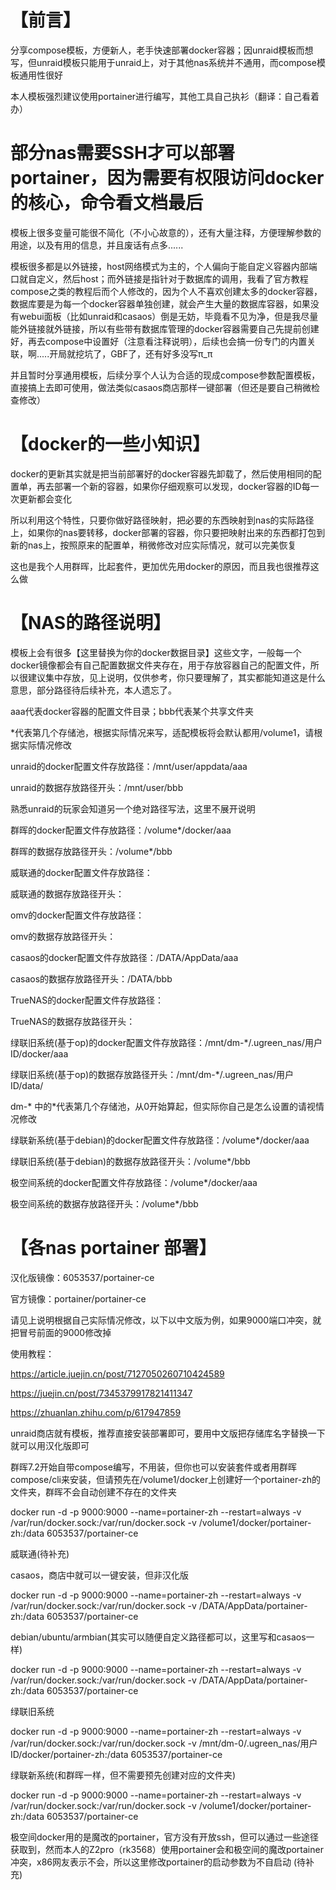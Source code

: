 # 【前言】

分享compose模板，方便新人，老手快速部署docker容器；因unraid模板而想写，但unraid模板只能用于unraid上，对于其他nas系统并不通用，而compose模板通用性很好

本人模板强烈建议使用portainer进行编写，其他工具自己执衫（翻译：自己看着办）


# 部分nas需要SSH才可以部署portainer，因为需要有权限访问docker的核心，命令看文档最后


模板上很多变量可能很不简化（不小心故意的），还有大量注释，方便理解参数的用途，以及有用的信息，并且废话有点多......

模板很多都是以外链接，host网络模式为主的，个人偏向于能自定义容器内部端口就自定义，然后host；而外链接是指针对于数据库的调用，我看了官方教程compose之类的教程后而个人修改的，因为个人不喜欢创建太多的docker容器，数据库要是为每一个docker容器单独创建，就会产生大量的数据库容器，如果没有webui面板（比如unraid和casaos）倒是无妨，毕竟看不见为净，但是我尽量能外链接就外链接，所以有些带有数据库管理的docker容器需要自己先提前创建好，再去compose中设置好（注意看注释说明），后续也会搞一份专门的内置关联，啊.....开局就挖坑了，GBF了，还有好多没写π_π

并且暂时分享通用模板，后续分享个人认为合适的现成compose参数配置模板，直接搞上去即可使用，做法类似casaos商店那样一键部署（但还是要自己稍微检查修改）

# 【docker的一些小知识】

docker的更新其实就是把当前部署好的docker容器先卸载了，然后使用相同的配置单，再去部署一个新的容器，如果你仔细观察可以发现，docker容器的ID每一次更新都会变化

所以利用这个特性，只要你做好路径映射，把必要的东西映射到nas的实际路径上，如果你的nas要转移，docker部署的容器，你只要把映射出来的东西都打包到新的nas上，按照原来的配置单，稍微修改对应实际情况，就可以完美恢复

这也是我个人用群晖，比起套件，更加优先用docker的原因，而且我也很推荐这么做

# 【NAS的路径说明】

模板上会有很多【这里替换为你的docker数据目录】这些文字，一般每一个docker镜像都会有自己配置数据文件夹存在，用于存放容器自己的配置文件，所以很建议集中存放，见上说明，仅供参考，你只要理解了，其实都能知道这是什么意思，部分路径待后续补充，本人遗忘了。

aaa代表docker容器的配置文件目录；bbb代表某个共享文件夹

*代表第几个存储池，根据实际情况来写，适配模板将会默认都用/volume1，请根据实际情况修改

unraid的docker配置文件存放路径：/mnt/user/appdata/aaa


unraid的数据存放路径开头：/mnt/user/bbb


熟悉unraid的玩家会知道另一个绝对路径写法，这里不展开说明



群晖的docker配置文件存放路径：/volume*/docker/aaa


群晖的数据存放路径开头：/volume*/bbb



威联通的docker配置文件存放路径：


威联通的数据存放路径开头：



omv的docker配置文件存放路径：


omv的数据存放路径开头：



casaos的docker配置文件存放路径：/DATA/AppData/aaa


casaos的数据存放路径开头：/DATA/bbb



TrueNAS的docker配置文件存放路径：


TrueNAS的数据存放路径开头：



绿联旧系统(基于op)的docker配置文件存放路径：/mnt/dm-*/.ugreen_nas/用户ID/docker/aaa


绿联旧系统(基于op)的数据存放路径开头：/mnt/dm-*/.ugreen_nas/用户ID/data/


dm-* 中的*代表第几个存储池，从0开始算起，但实际你自己是怎么设置的请视情况修改



绿联新系统(基于debian)的docker配置文件存放路径：/volume*/docker/aaa


绿联旧系统(基于debian)的数据存放路径开头：/volume*/bbb



极空间系统的docker配置文件存放路径：/volume*/docker/aaa


极空间系统的数据存放路径开头：/volume*/bbb


# 【各nas portainer 部署】
汉化版镜像：6053537/portainer-ce


官方镜像：portainer/portainer-ce


请见上说明根据自己实际情况修改，以下以中文版为例，如果9000端口冲突，就把冒号前面的9000修改掉


使用教程：


https://article.juejin.cn/post/7127050260710424589


https://juejin.cn/post/7345379917821411347


https://zhuanlan.zhihu.com/p/617947859


unraid商店就有模板，推荐直接安装部署即可，要用中文版把存储库名字替换一下就可以用汉化版即可


群晖7.2开始自带compose编写，不用装，但你也可以安装套件或者用群晖compose/cli来安装，但请预先在/volume1/docker上创建好一个portainer-zh的文件夹，群晖不会自动创建不存在的文件夹


docker run -d -p 9000:9000 --name=portainer-zh --restart=always -v /var/run/docker.sock:/var/run/docker.sock -v /volume1/docker/portainer-zh:/data 6053537/portainer-ce


威联通(待补充)


casaos，商店中就可以一键安装，但非汉化版


docker run -d -p 9000:9000 --name=portainer-zh --restart=always -v /var/run/docker.sock:/var/run/docker.sock -v /DATA/AppData/portainer-zh:/data 6053537/portainer-ce


debian/ubuntu/armbian(其实可以随便自定义路径都可以，这里写和casaos一样)


docker run -d -p 9000:9000 --name=portainer-zh --restart=always -v /var/run/docker.sock:/var/run/docker.sock -v /DATA/AppData/portainer-zh:/data 6053537/portainer-ce


绿联旧系统


docker run -d -p 9000:9000 --name=portainer-zh --restart=always -v /var/run/docker.sock:/var/run/docker.sock -v /mnt/dm-0/.ugreen_nas/用户ID/docker/portainer-zh:/data 6053537/portainer-ce


绿联新系统(和群晖一样，但不需要预先创建对应的文件夹)


docker run -d -p 9000:9000 --name=portainer-zh --restart=always -v /var/run/docker.sock:/var/run/docker.sock -v /volume1/docker/portainer-zh:/data 6053537/portainer-ce


极空间docker用的是魔改的portainer，官方没有开放ssh，但可以通过一些途径获取到，然而本人的Z2pro（rk3568）使用portainer会和极空间的魔改portainer冲突，x86网友表示不会，所以这里修改portainer的启动参数为不自启动
(待补充)



